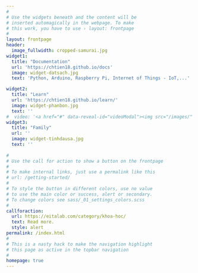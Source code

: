 ```yaml
---
#
# Use the widgets beneath and the content will be
# inserted automagically in the webpage. To make
# this work, you have to use › layout: frontpage
#
layout: frontpage
header:
  image_fullwidth: cropped-samurai.jpg
widget1:
  title: "Documentation"
  url: 'https://chtien18.github.io/docs'
  image: widget-datsach.jpg
  text: 'Python, Arduino, Raspberry Pi, Internet of Things - IoT,...'

widget2:
  title: "Learn"
  url: 'https://chtien18.github.io/learn/'
  image: widget-phanbon.jpg
  text: ''
#  video: '<a href="#" data-reveal-id="videoModal"><img src="/images/" width="302" height="182" alt=""/></a>'
widget3:
  title: "Family"
  url: ''
  image: widget-tinhdausa.jpg
  text: ''
  
#
# Use the call for action to show a button on the frontpage
#
# To make internal links, just use a permalink like this
# url: /getting-started/
#
# To style the button in different colors, use no value
# to use the main color or success, alert or secondary.
# To change colors see sass/_01_settings_colors.scss
#
callforaction:
  url: https://eitalab.com/category/khoa-hoc/
  text: Read more.
  style: alert
permalink: /index.html
#
# This is a nasty hack to make the navigation highlight
# this page as active in the topbar navigation
#
homepage: true
---
```

